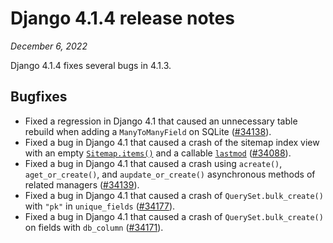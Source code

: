 # Django 4.1.4 release notes

*December 6, 2022*

Django 4.1.4 fixes several bugs in 4.1.3.

## Bugfixes

* Fixed a regression in Django 4.1 that caused an unnecessary table rebuild
  when adding a `ManyToManyField` on SQLite ([#34138](https://code.djangoproject.com/ticket/34138)).
* Fixed a bug in Django 4.1 that caused a crash of the sitemap index view with
  an empty [`Sitemap.items()`](../ref/contrib/sitemaps.md#django.contrib.sitemaps.Sitemap.items) and
  a callable [`lastmod`](../ref/contrib/sitemaps.md#django.contrib.sitemaps.Sitemap.lastmod)
  ([#34088](https://code.djangoproject.com/ticket/34088)).
* Fixed a bug in Django 4.1 that caused a crash using `acreate()`,
  `aget_or_create()`, and `aupdate_or_create()` asynchronous methods of
  related managers ([#34139](https://code.djangoproject.com/ticket/34139)).
* Fixed a bug in Django 4.1 that caused a crash of `QuerySet.bulk_create()`
  with `"pk"` in `unique_fields` ([#34177](https://code.djangoproject.com/ticket/34177)).
* Fixed a bug in Django 4.1 that caused a crash of `QuerySet.bulk_create()`
  on fields with `db_column` ([#34171](https://code.djangoproject.com/ticket/34171)).
